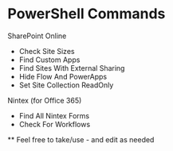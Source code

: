 # PowerShell Commands

SharePoint Online
  - Check Site Sizes
  - Find Custom Apps
  - Find Sites With External Sharing
  - Hide Flow And PowerApps
  - Set Site Collection ReadOnly
  
Nintex (for Office 365)
  - Find All Nintex Forms
  - Check For Workflows


** Feel free to take/use - and edit as needed
